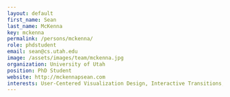 ```yaml
---
layout: default
first_name: Sean
last_name: McKenna
key: mckenna
permalink: /persons/mckenna/
role: phdstudent
email: sean@cs.utah.edu
image: /assets/images/team/mckenna.jpg
organization: University of Utah
position: PhD Student
website: http://mckennapsean.com
interests: User-Centered Visualization Design, Interactive Transitions, Geographic Visualization
---
```

